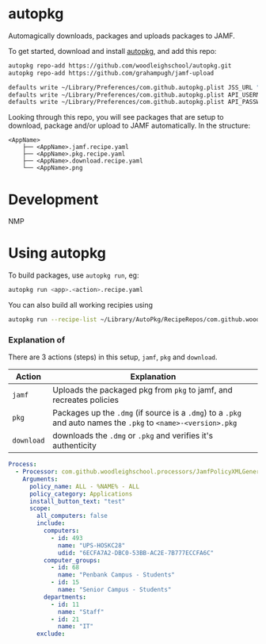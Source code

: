 # autopkg

Automagically downloads, packages and uploads packages to JAMF.

To get started, download and install [autopkg](https://github.com/autopkg/autopkg/releases), and add this repo:

```bash
autopkg repo-add https://github.com/woodleighschool/autopkg.git
autopkg repo-add https://github.com/grahampugh/jamf-upload
```

```bash
defaults write ~/Library/Preferences/com.github.autopkg.plist JSS_URL "https://<instance>.jamfcloud.com"
defaults write ~/Library/Preferences/com.github.autopkg.plist API_USERNAME '<username>'
defaults write ~/Library/Preferences/com.github.autopkg.plist API_PASSWORD '<password>'
```

Looking through this repo, you will see packages that are setup to download, package and/or upload to JAMF automatically. In the structure:

```
<AppName>
	├── <AppName>.jamf.recipe.yaml
	├── <AppName>.pkg.recipe.yaml
	├── <AppName>.download.recipe.yaml
	└── <AppName>.png
```

# Development

NMP

# Using autopkg

To build packages, use `autopkg run`, eg:

```bash
autopkg run <app>.<action>.recipe.yaml
```

You can also build all working recipies using
```bash
autopkg run --recipe-list ~/Library/AutoPkg/RecipeRepos/com.github.woodleighschool.autopkg/run_all.recipe.yaml
```

### Explanation of <action>

There are 3 actions (steps) in this setup, `jamf`, `pkg` and `download`.

| Action     | Explanation                                                                                                    |
| ---------- | -------------------------------------------------------------------------------------------------------------- |
| `jamf`     | Uploads the packaged pkg from `pkg` to jamf, and recreates policies                                            |
| `pkg`      | Packages up the `.dmg` (if source is a `.dmg`) to a `.pkg` and auto names the `.pkg` to `<name>-<version>.pkg` |
| `download` | downloads the `.dmg` or `.pkg` and verifies it's authenticity                                                  |

```yaml
Process:
  - Processor: com.github.woodleighschool.processors/JamfPolicyXMLGenerator
    Arguments:
      policy_name: ALL - %NAME% - ALL
      policy_category: Applications
      install_button_text: "test"
      scope:
        all_computers: false
        include:
          computers:
            - id: 493
              name: "UPS-HOSKC28"
              udid: "6ECFA7A2-DBC0-53BB-AC2E-7B777ECCFA6C"
          computer_groups:
            - id: 68
              name: "Penbank Campus - Students"
            - id: 15
              name: "Senior Campus - Students"
          departments:
            - id: 11
              name: "Staff"
            - id: 21
              name: "IT"
        exclude:
```